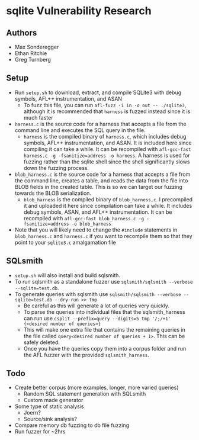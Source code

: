 
# sqlite Vulnerability Research

## Authors
- Max Sonderegger
- Ethan Ritchie
- Greg Turnberg

## Setup
- Run `setup.sh` to download, extract, and compile SQLite3 with debug symbols, AFL++ instrumentation, and ASAN
    - To fuzz this file, you can run `afl-fuzz -i in -o out -- ./sqlite3`, although it is recommended that `harness` is fuzzed instead since it is much faster
- `harness.c` is the source code for a harness that accepts a file from the command line and executes the SQL query in the file.
    - `harness` is the compiled binary of `harness.c`, which includes debug symbols, AFL++ instrumentation, and ASAN. It is included here since compiling it can take a while. It can be recompiled with `afl-gcc-fast harness.c -g -fsanitize=address -o harness`. A harness is used for fuzzing rather than the sqlite shell since the shell significantly slows down the fuzzing process.
- `blob_harness.c` is the source code for a harness that accepts a file from the command line, creates a table, and reads the data from the file into BLOB fields in the created table. This is so we can target our fuzzing towards the BLOB serialization.
    - `blob_harness` is the compiled binary of `blob_harness,c`. I precompiled it and uploaded it here since compilation can take a while. It includes debug symbols, ASAN, and AFL++ instrumentation. It can be recompiled with `afl-gcc-fast blob_harness.c -g -fsanitize=address -o blob_harness`
- Note that you will likely need to change the `#include` statements in `blob_harness.c` and `harness.c` if you want to recompile them so that they point to your `sqlite3.c` amalgamation file

## SQLsmith
 - `setup.sh` will also install and build sqlsmith.
 - To run sqlsmith as a standalone fuzzer use `sqlsmith/sqlsmith --verbose --sqlite=test.db`.
 - To generate queries with sqlsmith use `sqlsmith/sqlsmith --verbose --sqlite=test.db --dry-run >> tmp`
    - Be careful as this will generate a lot of queries very quickly.
    - To parse the queries into individual files that the sqlsmith_harness can run use `csplit --prefix=query --digits=5 tmp '/;/+1' {<desired number of queries>}`
    - This will make one extra file that contains the remaining queries in the file called `query<desired number of queries + 1>`. This can be safely deleted.
    - Once you have the queries copy them into a corpus folder and run the AFL fuzzer with the provided `sqlsmith_harness`.

## Todo
- Create better corpus (more examples, longer, more varied queries)
    - Random SQL statement generation with SQLsmith
    - Custom made generator
- Some type of static analysis
    - Joern?
    - Source/sink analysis?
- Compare memory db fuzzing to db file fuzzing
- Run fuzzer for ~2hrs
